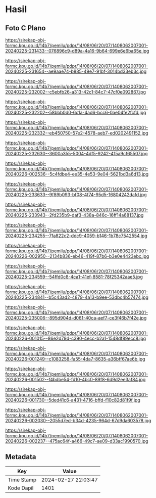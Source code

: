 # Hasil

## Foto C Plano

https://sirekap-obj-formc.kpu.go.id/14b7/pemilu/pdpr/14/08/06/20/07/1408062007001-20240225-231433--076896c9-d89a-4a16-9b64-699e6e6ba65e.jpg

https://sirekap-obj-formc.kpu.go.id/14b7/pemilu/pdpr/14/08/06/20/07/1408062007001-20240225-231654--ae9aae74-b885-49e7-91bf-3014bd33eb3c.jpg

https://sirekap-obj-formc.kpu.go.id/14b7/pemilu/pdpr/14/08/06/20/07/1408062007001-20240225-232002--c5ebfb26-a313-42c1-84c7-47cf0e092867.jpg

https://sirekap-obj-formc.kpu.go.id/14b7/pemilu/pdpr/14/08/06/20/07/1408062007001-20240225-232202--58bbb0d0-6c1a-4ad6-bcc6-0ae04fe2fcfd.jpg

https://sirekap-obj-formc.kpu.go.id/14b7/pemilu/pdpr/14/08/06/20/07/1408062007001-20240225-232332--eb450750-57e2-4578-aeb7-ed0202491152.jpg

https://sirekap-obj-formc.kpu.go.id/14b7/pemilu/pdpr/14/08/06/20/07/1408062007001-20240225-232630--3600a355-5004-4df5-9242-415a9cf65507.jpg

https://sirekap-obj-formc.kpu.go.id/14b7/pemilu/pdpr/14/08/06/20/07/1408062007001-20240226-002536--5c4fdbe4-ee35-4e53-9e04-5621bd3a6d13.jpg

https://sirekap-obj-formc.kpu.go.id/14b7/pemilu/pdpr/14/08/06/20/07/1408062007001-20240225-233633--9f89b093-bf08-4f74-95d5-16804242dafd.jpg

https://sirekap-obj-formc.kpu.go.id/14b7/pemilu/pdpr/14/08/06/20/07/1408062007001-20240225-233943--2fd235b9-daf3-438a-846c-16ff14a68137.jpg

https://sirekap-obj-formc.kpu.go.id/14b7/pemilu/pdpr/14/08/06/20/07/1408062007001-20240225-234255--7fa822c2-ddc9-4059-b146-1b78c7542554.jpg

https://sirekap-obj-formc.kpu.go.id/14b7/pemilu/pdpr/14/08/06/20/07/1408062007001-20240226-002950--2134b836-eb46-419f-87b6-b3e0e4423ebc.jpg

https://sirekap-obj-formc.kpu.go.id/14b7/pemilu/pdpr/14/08/06/20/07/1408062007001-20240225-234559--54ffd0c8-4ca1-41ef-8581-78f25342aae5.jpg

https://sirekap-obj-formc.kpu.go.id/14b7/pemilu/pdpr/14/08/06/20/07/1408062007001-20240225-234841--b5c43ad2-4879-4a13-b9ee-53dbc4b57474.jpg

https://sirekap-obj-formc.kpu.go.id/14b7/pemilu/pdpr/14/08/06/20/07/1408062007001-20240225-235006--895d904d-d061-40ca-aef7-ce3f46b7f42e.jpg

https://sirekap-obj-formc.kpu.go.id/14b7/pemilu/pdpr/14/08/06/20/07/1408062007001-20240226-001015--86e2d79d-c390-4ecc-b2a1-1548df89ecc8.jpg

https://sirekap-obj-formc.kpu.go.id/14b7/pemilu/pdpr/14/08/06/20/07/1408062007001-20240226-001249--c1083258-fa55-4da7-8635-a36bff67ae6b.jpg

https://sirekap-obj-formc.kpu.go.id/14b7/pemilu/pdpr/14/08/06/20/07/1408062007001-20240226-001502--f4bdbe54-fd10-4bc0-89f8-6d9d2ee3af84.jpg

https://sirekap-obj-formc.kpu.go.id/14b7/pemilu/pdpr/14/08/06/20/07/1408062007001-20240226-001730--5ded41c6-a431-4716-bffd-f10c82d81f9f.jpg

https://sirekap-obj-formc.kpu.go.id/14b7/pemilu/pdpr/14/08/06/20/07/1408062007001-20240226-002030--2055d7ed-b34d-4235-964d-67d9da603578.jpg

https://sirekap-obj-formc.kpu.go.id/14b7/pemilu/pdpr/14/08/06/20/07/1408062007001-20240226-002237--475ac64f-a466-49c7-ae09-d33ac1990570.jpg


## Metadata

| Key        | Value               |
| ---------- | ------------------- |
| Time Stamp | 2024-02-27 22:03:47 |
| Kode Dapil | 1401                |



